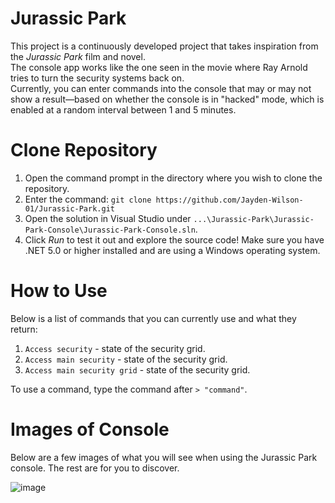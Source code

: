 # Jurassic Park
This project is a continuously developed project that takes inspiration from the *Jurassic Park* film and novel.  
The console app works like the one seen in the movie where Ray Arnold tries to turn the security systems back on.  
Currently, you can enter commands into the console that may or may not show a result—based on whether the console is in "hacked" mode, which is enabled at a random interval between 1 and 5 minutes.

# Clone Repository
1. Open the command prompt in the directory where you wish to clone the repository.
2. Enter the command: `git clone https://github.com/Jayden-Wilson-01/Jurassic-Park.git`
3. Open the solution in Visual Studio under `...\Jurassic-Park\Jurassic-Park-Console\Jurassic-Park-Console.sln`.
4. Click *Run* to test it out and explore the source code! Make sure you have .NET 5.0 or higher installed and are using a Windows operating system.

# How to Use
Below is a list of commands that you can currently use and what they return:

1. `Access security` - state of the security grid.
2. `Access main security` - state of the security grid.
3. `Access main security grid` - state of the security grid.

To use a command, type the command after `> "command"`.

# Images of Console
Below are a few images of what you will see when using the Jurassic Park console. The rest are for you to discover.

![image](https://github.com/user-attachments/assets/e0ca86b1-b561-4e10-b986-ab652ded4946)
